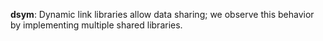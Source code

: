 **dsym**: Dynamic link libraries allow data sharing; we observe this behavior by implementing multiple shared libraries.
